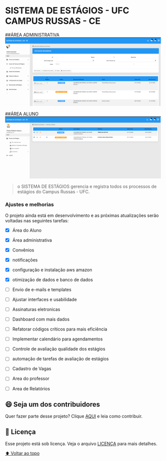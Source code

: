 # SISTEMA DE ESTÁGIOS - UFC CAMPUS RUSSAS - CE

<!---Esses são exemplos. Veja https://shields.io para outras pessoas ou para personalizar este conjunto de escudos. Você pode querer incluir dependências, status do projeto e informações de licença aqui--->


##ÁREA ADMINISTRATIVA
<img src="estagio.png" alt="exemplo imagem">

##ÁREA ALUNO
<img src="aluno.png" alt="exemplo imagem">

> o SISTEMA DE ESTÁGIOS gerencia e registra todos os processos de estágios do Campus Russas - UFC.

### Ajustes e melhorias

O projeto ainda está em desenvolvimento e as próximas atualizações serão voltadas nas seguintes tarefas:

- [x] Área do Aluno
- [x] Área administrativa
- [x] Convênios
- [x] notificações
- [x] configuração e instalação aws amazon
- [x] otimização de dados e banco de dados
- [ ] Envio de e-mails e templates
- [ ] Ajustar interfaces e usabilidade
- [ ] Assinaturas eletronicas 
- [ ] Dashboard com mais dados
- [ ] Refatorar códigos críticos para mais eficiência
- [ ] Implementar calendário para agendamentos
- [ ] Controle de avaliação qualidade dos estágios
- [ ] automação de tarefas de avaliação de estágios
- [ ] Cadastro de Vagas
- [ ] Area do professor
- [ ] Area de Relatórios








## 😄 Seja um dos contribuidores<br>

Quer fazer parte desse projeto? Clique [AQUI](CONTRIBUTING.md) e leia como contribuir.

## 📝 Licença

Esse projeto está sob licença. Veja o arquivo [LICENÇA](LICENSE.md) para mais detalhes.

[⬆ Voltar ao topo](#nome-do-projeto)<br>
